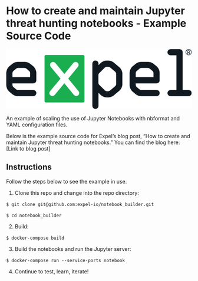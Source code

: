 # How to create and maintain Jupyter threat hunting notebooks - Example Source Code

<span style="align:center">![expel](./images/expel.png)</span>

An example of scaling the use of Jupyter Notebooks with nbformat and YAML configuration files.

Below is the example source code for Expel’s blog post, “How to create and maintain Jupyter threat hunting notebooks.” You can find the blog here: [Link to blog post]

## Instructions

Follow the steps below to see the example in use.

1. Clone this repo and change into the repo directory:

```
$ git clone git@github.com:expel-io/notebook_builder.git
```
```
$ cd notebook_builder
```

2. Build:

```
$ docker-compose build
```

3. Build the notebooks and run the Jupyter server:

```
$ docker-compose run --service-ports notebook
```

4. Continue to test, learn, iterate!
